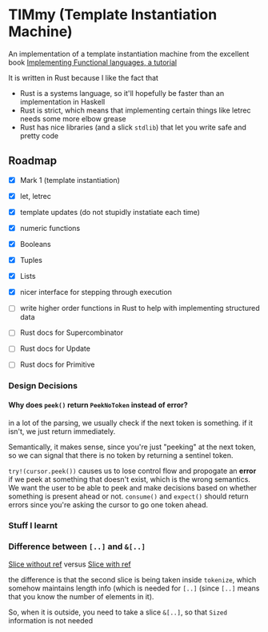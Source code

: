 TIMmy (Template Instantiation Machine)
===============

An implementation of a template instantiation machine  from the excellent book
[Implementing Functional languages, a tutorial](http://research.microsoft.com/en-us/um/people/simonpj/Papers/pj-lester-book/)

It is written in Rust because I like the fact that
- Rust is a systems language, so it'll hopefully be faster than an implementation in Haskell
- Rust is strict, which means that implementing certain things like letrec needs some more elbow grease
- Rust has nice libraries (and a slick `stdlib`) that let you write safe and pretty code

## Roadmap
- [x] Mark 1 (template instantiation)
- [x] let, letrec
- [x] template updates (do not stupidly instatiate each time)
- [x] numeric functions
- [x] Booleans
- [x] Tuples
- [x] Lists
- [x] nicer interface for stepping through execution

- [ ] write higher order functions in Rust to help with implementing structured data
- [ ] Rust docs for Supercombinator
- [ ] Rust docs for Update
- [ ] Rust docs for Primitive



### Design Decisions

#### Why does `peek()` return `PeekNoToken` instead of error?
in a lot of the parsing, we usually check if the next token is something.
if it isn't, we just return immediately.

Semantically, it makes sense, since you're just "peeking" at the next token,
so we can signal that there is no token by returning a sentinel token.


`try!(cursor.peek())` causes us to lose control flow and propogate
an __error__ if we peek at something that doesn't exist, which is the wrong
semantics. We want the user to be able to peek and make decisions based on
whether something is present ahead or not. `consume()` and `expect()` should
return errors since you're asking the cursor to go one token ahead.

### Stuff I learnt

### Difference between `[..]` and `&[..]`

[Slice without ref](https://github.com/bollu/TIM-template-instantiation/blob/master/src/main.rs#L1124)
versus
[Slice with ref](https://github.com/bollu/TIM-template-instantiation/blob/d8515212f899ad185bec4bd1812bd493322b8d5d/src/main.rs#L1163)

the difference is that the second slice is being taken inside `tokenize`, which somehow maintains length info
(which is needed for `[..]` (since `[..]` means that you know the number of elements in it).

So, when it is outside, you need to take a slice `&[..]`, so that `Sized` information is not needed
